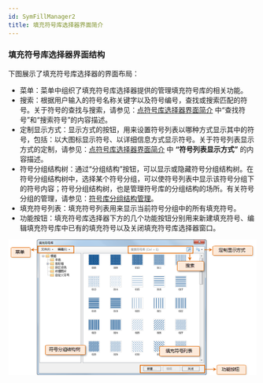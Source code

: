 ```yaml
---
id: SymFillManager2
title: 填充符号库选择器界面简介
---
```

### 填充符号库选择器界面结构

下图展示了填充符号库选择器的界面布局：

* 菜单：菜单中组织了填充符号库选择器提供的管理填充符号库的相关功能。
* 搜索：根据用户输入的符号名称关键字以及符号编号，查找或搜索匹配的符号。关于符号的查找与搜索，请参见：[点符号库选择器界面简介](SymMarkerManager2.html) 中“查找符号”和“搜索符号”的内容描述。 
* 定制显示方式：显示方式的按钮，用来设置符号列表以哪种方式显示其中的符号，包括：以大图标显示符号、以详细信息方式显示符号。关于符号列表显示方式的定制，请参见：[点符号库选择器界面简介](SymMarkerManager2.html) 中 **“符号列表显示方式”** 的内容描述。 
* 符号分组结构树：通过“分组结构”按钮，可以显示或隐藏符号分组结构树。在符号分组结构树中，选择某个符号分组，可以使符号列表中显示该符号分组下的符号内容；符号分组结构树，也是管理符号库的分组结构的场所。有关符号分组的管理，请参见：[符号库分组结构管理](SymMarkerManager3.html)。
* 填充符号列表：填充符号列表用来显示当前符号分组中的所有填充符号。
* 功能按钮：填充符号库选择器下方的几个功能按钮分别用来新建填充符号、编辑填充符号库中已有的填充符号以及关闭填充符号库选择器窗口。  

![](img/SymFillManager2t1.png)  
